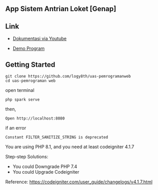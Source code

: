 ## App Sistem Antrian Loket [Genap]

## Link

- [Dokumentasi via Youtube]()

- [Demo Program](http://logy8th.42.web/)

## Getting Started

```shell
git clone https://github.com/logy8th/uas-pemrogramanweb
cd uas-pemrograman web
```

open terminal
```shell
php spark serve
```

then,

```shell
Open http://localhost:8080
```

if an error 
```shell
Constant FILTER_SANITIZE_STRING is deprecated
```

You are using PHP 8.1, and you need at least codeigniter 4.1.7

Step-step Solutions:

- You could Downgrade PHP 7.4
- You could Upgrade Codeigniter

Reference: https://codeigniter.com/user_guide/changelogs/v4.1.7.html
